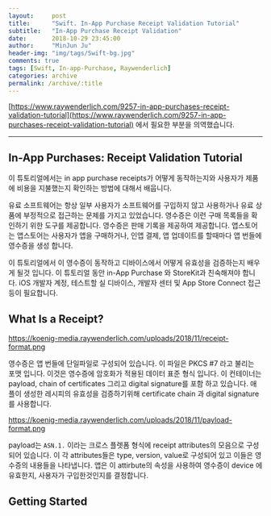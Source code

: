 ```yaml
---
layout:     post
title:      "Swift. In-App Purchase Receipt Validation Tutorial"
subtitle:   "In-App Purchase Receipt Validation"
date:       2018-10-29 23:45:00
author:     "MinJun Ju"
header-img: "img/tags/Swift-bg.jpg"
comments: true 
tags: [Swift, In-app-Purchase, Raywenderlich]
categories: archive
permalink: /archive/:title
---
```


[https://www.raywenderlich.com/9257-in-app-purchases-receipt-validation-tutorial](https://www.raywenderlich.com/9257-in-app-purchases-receipt-validation-tutorial) 에서 필요한 부분을 의역했습니다.

---

## In-App Purchases: Receipt Validation Tutorial

이 튜토리얼에서는 in app purchase receipts가 어떻게 동작하는지와 사용자가 제품에 비용을 지불했는지 확인하는 방법에 대해서 배웁니다. 

유료 소프트웨어는 항상 일부 사용자가 소프트웨어를 구입하지 않고 사용하거나 유료 상품에 부정적으로 접근하는 문제를 가지고 있었습니다. 영수증은 이런 구매 목록들을 확인하기 위한 도구를 제공합니다. 영수증은 판매 기록을 제공하여 제공합니다. 앱스토어는 앱스토어는 사용자가 앱을 구매하거나, 인앱 결제, 앱 업데이트를 할때마다 앱 번들에 영수증을 생성 합니다. 

이 튜토리얼에서 이 영수증이 동작하고 디바이스에서 어떻게 유효성을 검증하는지 배우게 될것 입니다. 이 튜토리얼 동안 in-App Purchase 와 StoreKit과 친숙해져야 합니다. iOS 개발자 계정, 테스트할 실 디바이스, 개발자 센터 및 App Store Connect 접근 등이 필요합니다. 

## What Is a Receipt?

https://koenig-media.raywenderlich.com/uploads/2018/11/receipt-format.png

영수증은 앱 번들에 단일파일로 구성되어 있습니다. 이 파일은 PKCS #7 라고 불리는 포맷 입니다. 이것은 영수증에 암호화가 적용된 데이터 표준 형식 입니다. 이 컨테이너는 payload, chain of certificates 그리고 digital signature를 포함 하고 있습니다. 애플이 생성한 레시피의 유효성을 검증하기위해 certificate chain 과 digital signature를 사용합니다. 

https://koenig-media.raywenderlich.com/uploads/2018/11/payload-format.png

payload는 `ASN.1.` 이라는 크로스 플렛폼 형식에 receipt attributes의 모음으로 구성되어 있습니다. 이 각 attributes들은 type, version, value로 구성되어 있고 이들은 영수증의 내용들을 나타냅니다. 앱은 이 attirbute의 속성을 사용하여 영수증이 device 에 유효한지, 사용자가 구입한것인지를 결정합니다. 

## Getting Started








